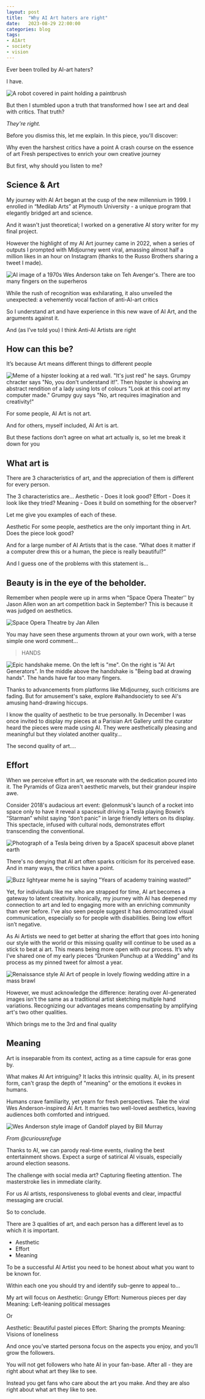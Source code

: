 ```yaml
---
layout: post
title:  "Why AI Art haters are right"
date:   2023-08-29 22:00:00
categories: blog
tags:
- AIArt
- society
- vision
---
```


Ever been trolled by AI-art haters?

I have. 

![A robot covered in paint holding a paintbrush](/assets/anti-ai-art-1.png)

But then I stumbled upon a truth that transformed how I see art and deal with critics. That truth?

<!--break-->

*They're right.*

Before you dismiss this, let me explain. In this piece, you'll discover:

Why even the harshest critics have a point
A crash course on the essence of art
Fresh perspectives to enrich your own creative journey

But first, why should you listen to me? 

## Science & Art

My journey with AI Art began at the cusp of the new millennium in 1999. I enrolled in “Medilab Arts” at Plymouth University - a unique program that elegantly bridged art and science. 

And it wasn't just theoretical; I worked on a generative AI story writer for my final project.

However the highlight of my AI Art journey came in 2022, when a series of outputs I prompted with Midjourney went viral, amassing almost half a million likes in an hour on Instagram (thanks to the Russo Brothers sharing a tweet I made). 

![AI image of a 1970s Wes Anderson take on Teh Avenger's. There are too many fingers on the superheros](/assets/anti-ai-art-2.png)

While the rush of recognition was exhilarating, it also unveiled the unexpected: a vehemently vocal faction of anti-AI-art critics

So I understand art and have experience in this new wave of AI Art, and the arguments against it.

And (as I’ve told you) I think Anti-AI Artists are right

## How can this be?

It’s because Art means different things to different people

![Meme of a hipster looking at a red wall. "It's just red" he says. Grumpy chracter says "No, you don't understand it!". Then hipster is showing an abstract rendition of a lady using lots of colours "Look at this cool art my computer made." Grumpy guy says "No, art requires imagination and creativity!"](/assets/anti-ai-art-3.png)

For some people, AI Art is not art.

And for others, myself included, AI Art is art.

But these factions don’t agree on what art actually is, so let me break it down for you

## What art is

There are 3 characteristics of art, and the appreciation of them is different for every person.

The 3 characteristics are...
Aesthetic - Does it look good?
Effort - Does it look like they tried?
Meaning - Does it build on something for the observer?

Let me give you examples of each of these.

 Aesthetic
For some people, aesthetics are the only important thing in Art. Does the piece look good? 

And for a large number of AI Artists that is the case. “What does it matter if a computer drew this or a human, the piece is really beautiful?”

And I guess one of the problems with this statement is…

## Beauty is in the eye of the beholder. 

Remember when people were up in arms when “Space Opera Theater'' by Jason Allen won an art competition back in September? This is because it was judged on aesthetics.

![Space Opera Theatre by Jan Allen](/assets/anti-ai-art-4.png)

You may have seen these arguments thrown at your own work, with a terse simple one word comment...

> HANDS

![Epic handshake meme. On the left is "me". On the right is "AI Art Generators". In the middle above the handshake is "Being bad at drawing hands". The hands have far too many fingers.](/assets/anti-ai-art-5.png)

Thanks to advancements from platforms like Midjourney, such criticisms are fading. But for amusement's sake, explore #aihandsociety to see AI's amusing hand-drawing hiccups.

I know the quality of aesthetic to be true personally. In December I was once invited to display my pieces at a Parisian Art Gallery until the curator heard the pieces were made using AI. They were aesthetically pleasing and meaningful but they violated another quality… 

The second quality of art.... 

## Effort

When we perceive effort in art, we resonate with the dedication poured into it. The Pyramids of Giza aren't aesthetic marvels, but their grandeur inspire awe.

Consider 2018's audacious art event: @elonmusk's launch of a rocket into space only to have it reveal a spacesuit driving a Tesla playing Bowie’s “Starman” whilst saying “don’t panic” in large friendly letters on its display. This spectacle, infused with cultural nods, demonstrates effort transcending the conventional.

![Photograph of a Tesla being driven by a SpaceX spacesuit above planet earth](/assets/anti-ai-art-6.png)

There's no denying that AI art often sparks criticism for its perceived ease. And in many ways, the critics have a point.

![Buzz lightyear meme he is saying "Years of academy training wasted!"](/assets/anti-ai-art-7.png)

Yet, for individuals like me who are strapped for time, AI art becomes a gateway to latent creativity. Ironically, my journey with AI has deepened my connection to art and led to engaging more with an enriching community than ever before. I’ve also seen people suggest it has democratized visual communication, especially so for people with disabilities. Being low effort isn’t negative.

As Ai Artists we need to get better at sharing the effort that goes into honing our style with the world or this missing quality will continue to be used as a stick to beat ai art. This means being more open with our process. It’s why I’ve shared one of my early pieces “Drunken Punchup at a Wedding” and its process as my pinned tweet for almost a year.

![Renaissance style AI Art of people in lovely flowing wedding attire in a mass brawl](/assets/anti-ai-art-8.png)

However, we must acknowledge the difference: iterating over AI-generated images isn't the same as a traditional artist sketching multiple hand variations. Recognizing our advantages means compensating by amplifying art's two other qualities.

Which brings me to the 3rd and final quality

## Meaning

Art is inseparable from its context, acting as a time capsule for eras gone by.

What makes AI Art intriguing? It lacks this intrinsic quality. AI, in its present form, can't grasp the depth of "meaning" or the emotions it evokes in humans.

Humans crave familiarity, yet yearn for fresh perspectives. Take the viral Wes Anderson-inspired AI Art. It marries two well-loved aesthetics, leaving audiences both comforted and intrigued.

![Wes Anderson style image of Gandolf played by Bill Murray](/assets/anti-ai-art-9.png)

_From @curiousrefuge_

Thanks to AI, we can parody real-time events, rivaling the best entertainment shows. Expect a surge of satirical AI visuals, especially around election seasons.

The challenge with social media art? Capturing fleeting attention. The masterstroke lies in immediate clarity.

For us AI artists, responsiveness to global events and clear, impactful messaging are crucial.

So to conclude.

There are 3 qualities of art, and each person has a different level as to which it is important.

- Aesthetic
- Effort
- Meaning

To be a successful AI Artist you need to be honest about what you want to be known for.

Within each one you should try and identify sub-genre to appeal to...


My art will focus on
Aesthetic: Grungy 
Effort: Numerous pieces per day
Meaning: Left-leaning political messages

Or

Aesthetic: Beautiful pastel pieces 
Effort: Sharing the prompts
Meaning: Visions of loneliness

And once you’ve started persona focus on the aspects you enjoy, and you’ll grow the followers. 

You will not get followers who hate AI in your fan-base. After all - they are right about what art they like to see. 

Instead you get fans who care about the art you make. And they are also right about what art they like to see.


